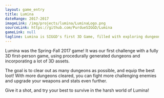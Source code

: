 ```yaml
---
layout: game_entry
title: Lumina
dateRange: 2017-2017
imageLink: /img/projects/lumina/LuminaLogo.png
sourceLink: https://github.com/PurdueSIGGD/Lumina
gameLink: null
tagline: Lumina is SIGGD's first 3D Game, filled with exploring dungeons and surviving in the world!
---
```

<!--Put description here:-->
Lumina was the Spring-Fall 2017 game! It was our first challenge with a fully 3D first-person game, using procedurally generated dungeons and incorporating a lot of 3D assets.

The goal is to clear out as many dungeons as possible, and equip the best loot! With more dungeons cleared, you can fight more challenging enemies and upgrade your weapons and stats even further.

Give it a shot, and try your best to survive in the harsh world of Lumina!